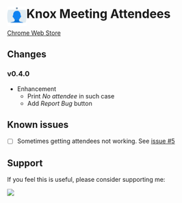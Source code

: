 # <img src="public/icons/icon_48.png" width="45" align="left"> Knox Meeting Attendees

[Chrome Web Store](https://chrome.google.com/webstore/detail/knox-meeting-attendees/pdmkkplpfkkopbkkgogndfeiolbdpbkk)

## Changes

### v0.4.0

- Enhancement
  - Print _No attendee_ in such case
  - Add _Report Bug_ button

## Known issues

- [ ] Sometimes getting attendees not working. See [issue #5](https://github.com/somidad/knox-meeting-attendees/issues/5#issuecomment-1641860544)

## Support

If you feel this is useful, please consider supporting me:

<a href="https://www.buymeacoffee.com/somidad"><img src="https://cdn.jsdelivr.net/gh/somidad/telegraph/assets/greeen-button_1687096631457_0.png" width="200">
